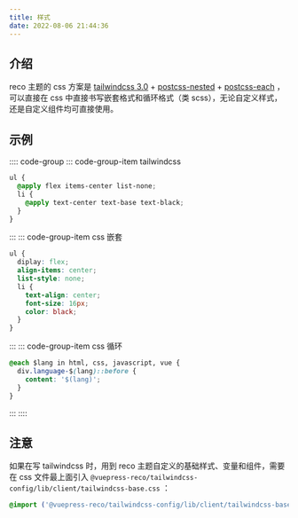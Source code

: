 ```yaml
---
title: 样式
date: 2022-08-06 21:44:36
---
```


## 介绍

reco 主题的 css 方案是 [tailwindcss 3.0](https://tailwindcss.com/docs/installation) + [postcss-nested](https://github.com/postcss/postcss-nested) + [postcss-each](https://github.com/madyankin/postcss-each) ，可以直接在 css 中直接书写嵌套格式和循环格式（类 scss），无论自定义样式，还是自定义组件均可直接使用。

## 示例

:::: code-group
::: code-group-item tailwindcss
```css
ul {
  @apply flex items-center list-none;
  li {
    @apply text-center text-base text-black;
  }
}
```
:::
::: code-group-item css 嵌套
```css
ul {
  diplay: flex;
  align-items: center;
  list-style: none;
  li {
    text-align: center;
    font-size: 16px;
    color: black;
  }
}
```
:::
::: code-group-item css 循环
```css
@each $lang in html, css, javascript, vue {
  div.language-$(lang)::before {
    content: '$(lang)';
  }
}
```
:::
::::

## 注意

如果在写 tailwindcss 时，用到 reco 主题自定义的基础样式、变量和组件，需要在 css 文件最上面引入 `@vuepress-reco/tailwindcss-config/lib/client/tailwindcss-base.css` ：

```css
@import ('@vuepress-reco/tailwindcss-config/lib/client/tailwindcss-base.css);
```
